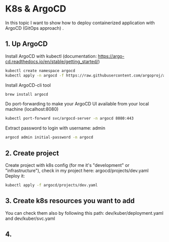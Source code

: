 # K8s & ArgoCD

In this topic I want to show how to deploy containerized application with ArgoCD (GitOps approach) .

## 1. Up ArgoCD
Install ArgoCD with kubectl (documentation: https://argo-cd.readthedocs.io/en/stable/getting_started/)
```sh
kubectl create namespace argocd
kubectl apply -n argocd -f https://raw.githubusercontent.com/argoproj/argo-cd/stable/manifests/install.yaml
```
Install ArgoCD-cli tool
```sh
brew install argocd
```
Do port-forwarding to make your ArgoCD UI available from your local machine (localhost:8080)
```sh
kubectl port-forward svc/argocd-server -n argocd 8080:443
```
Extract password to login with username: admin
```sh
argocd admin initial-password -n argocd
```

## 2. Create project
Create project with k8s config (for me it's "development" or "infrastructure"), check in my project here: argocd/projects/dev.yaml
Deploy it: 
```sh
kubectl apply -f argocd/projects/dev.yaml
```

## 3. Create k8s resources you want to add
You can check them also by following this path: dev/kuber/deployment.yaml and dev/kuber/svc.yaml

## 4. 
